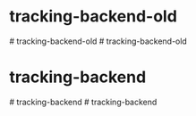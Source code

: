 # tracking-backend-old
#   t r a c k i n g - b a c k e n d - o l d  
 # tracking-backend-old
# tracking-backend
#   t r a c k i n g - b a c k e n d  
 #   t r a c k i n g - b a c k e n d  
 